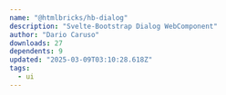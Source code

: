 ```yaml
---
name: "@htmlbricks/hb-dialog"
description: "Svelte-Bootstrap Dialog WebComponent"
author: "Dario Caruso"
downloads: 27
dependents: 9
updated: "2025-03-09T03:10:28.618Z"
tags: 
  - ui
---
```

